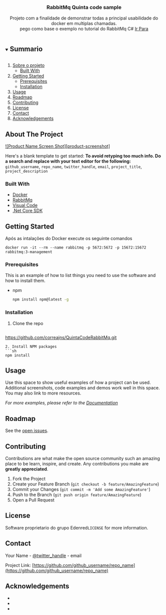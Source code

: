 <br />
<p align="center">

  <h3 align="center">RabbitMq Quinta code sample</h3>

  <p align="center">
    Projeto com a finalidade de demonstrar todas a principal usabilidade do docker em multiplas chamadas.    
    <br />
    pego como base o exemplo no tutorial do RabbitMq C# 
    <a href="https://www.rabbitmq.com/tutorials/tutorial-one-dotnet.html">Ir Para</a>
  </p>
</p>



<!-- TABLE OF CONTENTS -->
<details open="open">
  <summary><h2 style="display: inline-block">Summario</h2></summary>
  <ol>
    <li>
      <a href="#about-the-project">Sobre o projeto</a>
      <ul>
        <li><a href="#built-with">Built With</a></li>
      </ul>
    </li>
    <li>
      <a href="#getting-started">Getting Started</a>
      <ul>
        <li><a href="#prerequisites">Prerequisites</a></li>
        <li><a href="#installation">Installation</a></li>
      </ul>
    </li>
    <li><a href="#usage">Usage</a></li>
    <li><a href="#roadmap">Roadmap</a></li>
    <li><a href="#contributing">Contributing</a></li>
    <li><a href="#license">License</a></li>
    <li><a href="#contact">Contact</a></li>
    <li><a href="#acknowledgements">Acknowledgements</a></li>
  </ol>
</details>



<!-- ABOUT THE PROJECT -->
## About The Project

[![Product Name Screen Shot][product-screenshot]](https://example.com)

Here's a blank template to get started:
**To avoid retyping too much info. Do a search and replace with your text editor for the following:**
`github_username`, `repo_name`, `twitter_handle`, `email`, `project_title`, `project_description`


### Built With

* [Docker](https://www.docker.com/products/docker-desktop)
* [RabbitMq](https://www.rabbitmq.com/download.html)
* [Visual Code](https://code.visualstudio.com/download)
* [.Net Core SDK](https://dotnet.microsoft.com/download)





<!-- GETTING STARTED -->
## Getting Started

Após as intalações do Docker execute os seguinte comandos
```
docker run -it --rm --name rabbitmq -p 5672:5672 -p 15672:15672 rabbitmq:3-management
```


### Prerequisites

This is an example of how to list things you need to use the software and how to install them.
* npm
  ```sh
  npm install npm@latest -g
  ```

### Installation

1. Clone the repo
   ```sh
  https://github.com/correajns/QuintaCodeRabbitMq.git
   ```
2. Install NPM packages
   ```sh
   npm install
   ```



<!-- USAGE EXAMPLES -->
## Usage

Use this space to show useful examples of how a project can be used. Additional screenshots, code examples and demos work well in this space. You may also link to more resources.

_For more examples, please refer to the [Documentation](https://example.com)_



<!-- ROADMAP -->
## Roadmap

See the [open issues]().



<!-- CONTRIBUTING -->
## Contributing

Contributions are what make the open source community such an amazing place to be learn, inspire, and create. Any contributions you make are **greatly appreciated**.

1. Fork the Project
2. Create your Feature Branch (`git checkout -b feature/AmazingFeature`)
3. Commit your Changes (`git commit -m 'Add some AmazingFeature'`)
4. Push to the Branch (`git push origin feature/AmazingFeature`)
5. Open a Pull Request



<!-- LICENSE -->
## License

Software proprietario do grupo Edenred`LICENSE` for more information.



<!-- CONTACT -->
## Contact

Your Name - [@twitter_handle](https://twitter.com/twitter_handle) - email

Project Link: [https://github.com/github_username/repo_name](https://github.com/github_username/repo_name)



<!-- ACKNOWLEDGEMENTS -->
## Acknowledgements

* []()
* []()
* []()
